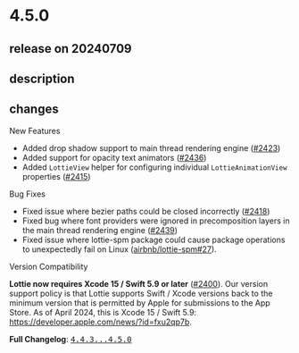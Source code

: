# 4.5.0

## release on 20240709

## description

## changes

New Features

* Added drop shadow support to main thread rendering engine (<a class="issue-link js-issue-link" data-error-text="Failed to load title" data-id="2341764922" data-permission-text="Title is private" data-url="https://github.com/airbnb/lottie-ios/issues/2423" data-hovercard-type="pull_request" data-hovercard-url="/airbnb/lottie-ios/pull/2423/hovercard" href="https://github.com/airbnb/lottie-ios/pull/2423">#2423</a>)
* Added support for opacity text animators (<a class="issue-link js-issue-link" data-error-text="Failed to load title" data-id="2357840062" data-permission-text="Title is private" data-url="https://github.com/airbnb/lottie-ios/issues/2436" data-hovercard-type="pull_request" data-hovercard-url="/airbnb/lottie-ios/pull/2436/hovercard" href="https://github.com/airbnb/lottie-ios/pull/2436">#2436</a>)
* Added <code>LottieView</code> helper for configuring individual <code>LottieAnimationView</code> properties (<a class="issue-link js-issue-link" data-error-text="Failed to load title" data-id="2320864855" data-permission-text="Title is private" data-url="https://github.com/airbnb/lottie-ios/issues/2415" data-hovercard-type="pull_request" data-hovercard-url="/airbnb/lottie-ios/pull/2415/hovercard" href="https://github.com/airbnb/lottie-ios/pull/2415">#2415</a>)

Bug Fixes

* Fixed issue where bezier paths could be closed incorrectly (<a class="issue-link js-issue-link" data-error-text="Failed to load title" data-id="2332259399" data-permission-text="Title is private" data-url="https://github.com/airbnb/lottie-ios/issues/2418" data-hovercard-type="pull_request" data-hovercard-url="/airbnb/lottie-ios/pull/2418/hovercard" href="https://github.com/airbnb/lottie-ios/pull/2418">#2418</a>)
* Fixed bug where font providers were ignored in precomposition layers in the main thread rendering engine (<a class="issue-link js-issue-link" data-error-text="Failed to load title" data-id="2362813317" data-permission-text="Title is private" data-url="https://github.com/airbnb/lottie-ios/issues/2439" data-hovercard-type="pull_request" data-hovercard-url="/airbnb/lottie-ios/pull/2439/hovercard" href="https://github.com/airbnb/lottie-ios/pull/2439">#2439</a>)
* Fixed issue where lottie-spm package could cause package operations to unexpectedly fail on Linux (<a class="issue-link js-issue-link" data-error-text="Failed to load title" data-id="2384750861" data-permission-text="Title is private" data-url="https://github.com/airbnb/lottie-spm/issues/27" data-hovercard-type="pull_request" data-hovercard-url="/airbnb/lottie-spm/pull/27/hovercard" href="https://github.com/airbnb/lottie-spm/pull/27">airbnb/lottie-spm#27</a>).

Version Compatibility

<strong>Lottie now requires Xcode 15 / Swift 5.9 or later</strong> (<a class="issue-link js-issue-link" data-error-text="Failed to load title" data-id="2281496662" data-permission-text="Title is private" data-url="https://github.com/airbnb/lottie-ios/issues/2400" data-hovercard-type="pull_request" data-hovercard-url="/airbnb/lottie-ios/pull/2400/hovercard" href="https://github.com/airbnb/lottie-ios/pull/2400">#2400</a>). Our version support policy is that Lottie supports Swift / Xcode versions back to the minimum version that is permitted by Apple for submissions to the App Store. As of April 2024, this is Xcode 15 / Swift 5.9: <a href="https://developer.apple.com/news/?id=fxu2qp7b" rel="nofollow">https://developer.apple.com/news/?id=fxu2qp7b</a>.

<strong>Full Changelog</strong>: <a class="commit-link" href="https://github.com/airbnb/lottie-ios/compare/4.4.3...4.5.0"><tt>4.4.3...4.5.0</tt></a>

